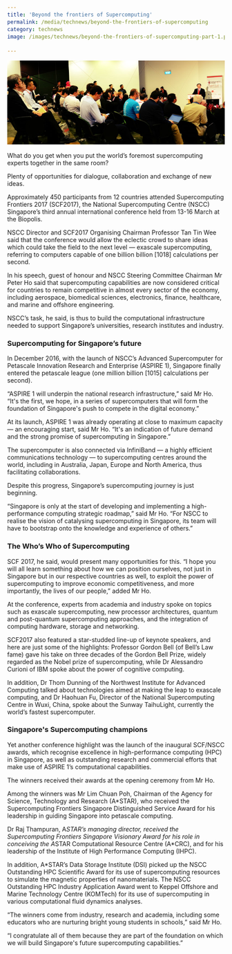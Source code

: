 ```yaml
---
title: 'Beyond the frontiers of Supercomputing'
permalink: /media/technews/beyond-the-frontiers-of-supercomputing
category: technews
image: /images/technews/beyond-the-frontiers-of-supercomputing-part-1.png

---
```



![Beyond the frontiers of Supercomputing](/images/technews/beyond-the-frontiers-of-supercomputing-part-1.png)

What do you get when you put the world’s foremost supercomputing experts together in the same room?

Plenty of opportunities for dialogue, collaboration and exchange of new ideas.

Approximately 450 participants from 12 countries attended Supercomputing Frontiers 2017 (SCF2017), the National Supercomputing Centre (NSCC) Singapore’s third annual international conference held from 13-16 March at the Biopolis.

NSCC Director and SCF2017 Organising Chairman Professor Tan Tin Wee said that the conference would allow the eclectic crowd to share ideas which could take the field to the next level — exascale supercomputing, referring to computers capable of one billion billion [1018] calculations per second.

In his speech, guest of honour and NSCC Steering Committee Chairman Mr Peter Ho said that supercomputing capabilities are now considered critical for countries to remain competitive in almost every sector of the economy, including aerospace, biomedical sciences, electronics, finance, healthcare, and marine and offshore engineering.

NSCC’s task, he said, is thus to build the computational infrastructure needed to support Singapore’s universities, research institutes and industry.

### **Supercomputing for Singapore’s future**
In December 2016, with the launch of NSCC’s Advanced Supercomputer for Petascale Innovation Research and Enterprise (ASPIRE 1), Singapore finally entered the petascale league (one million billion [1015] calculations per second).

“ASPIRE 1 will underpin the national research infrastructure,” said Mr Ho. “It's the first, we hope, in a series of supercomputers that will form the foundation of Singapore's push to compete in the digital economy.”

At its launch, ASPIRE 1 was already operating at close to maximum capacity — an encouraging start, said Mr Ho. “It's an indication of future demand and the strong promise of supercomputing in Singapore.”  

The supercomputer is also connected via InfiniBand — a highly efficient communications technology — to supercomputing centres around the world, including in Australia, Japan, Europe and North America, thus facilitating collaborations.

Despite this progress, Singapore’s supercomputing journey is just beginning.

“Singapore is only at the start of developing and implementing a high-performance computing strategic roadmap,” said Mr Ho. “For NSCC to realise the vision of catalysing supercomputing in Singapore, its team will have to bootstrap onto the knowledge and experience of others.”

### **The Who’s Who of Supercomputing**
SCF 2017, he said, would present many opportunities for this. “I hope you will all learn something about how we can position ourselves, not just in Singapore but in our respective countries as well, to exploit the power of supercomputing to improve economic competitiveness, and more importantly, the lives of our people,” added Mr Ho.

At the conference, experts from academia and industry spoke on topics such as exascale supercomputing, new processor architectures, quantum and post-quantum supercomputing approaches, and the integration of computing hardware, storage and networking.

SCF2017 also featured a star-studded line-up of keynote speakers, and here are just some of the highlights: Professor Gordon Bell (of Bell’s Law fame) gave his take on three decades of the Gordon Bell Prize, widely regarded as the Nobel prize of supercomputing, while Dr Alessandro Curioni of IBM spoke about the power of cognitive computing.

In addition, Dr Thom Dunning of the Northwest Institute for Advanced Computing talked about technologies aimed at making the leap to exascale computing, and Dr Haohuan Fu, Director of the National Supercomputing Centre in Wuxi, China, spoke about the Sunway TaihuLight, currently the world’s fastest supercomputer.  

### **Singapore's Supercomputing champions**
Yet another conference highlight was the launch of the inaugural SCF/NSCC awards, which recognise excellence in high-performance computing (HPC) in Singapore, as well as outstanding research and commercial efforts that make use of ASPIRE 1’s computational capabilities.

The winners received their awards at the opening ceremony from Mr Ho.

Among the winners was Mr Lim Chuan Poh, Chairman of the Agency for Science, Technology and Research (A*STAR), who received the Supercomputing Frontiers Singapore Distinguished Service Award for his leadership in guiding Singapore into petascale computing.

Dr Raj Thampuran, A*STAR’s managing director, received the Supercomputing Frontiers Singapore Visionary Award for his role in conceiving the A*STAR Computational Resource Centre (A*CRC), and for his leadership of the Institute of High Performance Computing (IHPC).

In addition, A*STAR’s Data Storage Institute (DSI) picked up the NSCC Outstanding HPC Scientific Award for its use of supercomputing resources to simulate the magnetic properties of nanomaterials. The NSCC Outstanding HPC Industry Application Award went to Keppel Offshore and Marine Technology Centre (KOMTech) for its use of supercomputing in various computational fluid dynamics analyses.

“The winners come from industry, research and academia, including some educators who are nurturing bright young students in schools,” said Mr Ho.

“I congratulate all of them because they are part of the foundation on which we will build Singapore's future supercomputing capabilities.”
